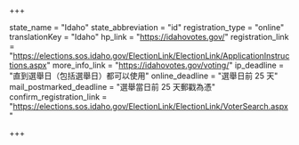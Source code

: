 +++

state_name = "Idaho"
state_abbreviation = "id"
registration_type = "online"
translationKey = "Idaho"
hp_link = "https://idahovotes.gov/"
registration_link = "https://elections.sos.idaho.gov/ElectionLink/ElectionLink/ApplicationInstructions.aspx"
more_info_link = "https://idahovotes.gov/voting/"
ip_deadline = "直到選舉日（包括選舉日）都可以使用"
online_deadline = "選舉日前 25 天"
mail_postmarked_deadline = "選舉當日前 25 天郵戳為憑"
confirm_registration_link = "https://elections.sos.idaho.gov/ElectionLink/ElectionLink/VoterSearch.aspx"

+++